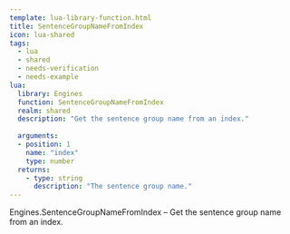 ```yaml
---
template: lua-library-function.html
title: SentenceGroupNameFromIndex
icon: lua-shared
tags:
  - lua
  - shared
  - needs-verification
  - needs-example
lua:
  library: Engines
  function: SentenceGroupNameFromIndex
  realm: shared
  description: "Get the sentence group name from an index."
  
  arguments:
  - position: 1
    name: "index"
    type: number
  returns:
    - type: string
      description: "The sentence group name."
---
```


<div class="lua__search__keywords">
Engines.SentenceGroupNameFromIndex &#x2013; Get the sentence group name from an index.
</div>
